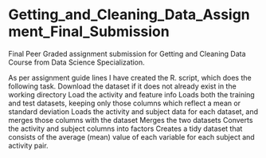 # Getting_and_Cleaning_Data_Assignment_Final_Submission

Final Peer Graded assignment submission for Getting and Cleaning Data Course from Data Science Specialization.


As per assignment guide lines I have created the R. script, which does the following task.
Download the dataset if it does not already exist in the working directory
Load the activity and feature info
Loads both the training and test datasets, keeping only those columns which reflect a mean or standard deviation
Loads the activity and subject data for each dataset, and merges those columns with the dataset
Merges the two datasets
Converts the activity and subject columns into factors
Creates a tidy dataset that consists of the average (mean) value of each variable for each subject and activity pair.
